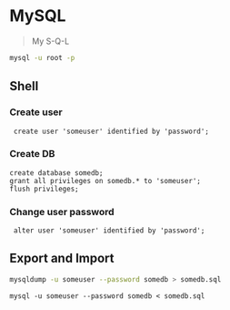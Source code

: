 # MySQL

>   My S-Q-L

```sh
mysql -u root -p
```



## Shell

### Create user

```mysql
 create user 'someuser' identified by 'password';
```

### Create DB

```mysql
create database somedb;
grant all privileges on somedb.* to 'someuser';
flush privileges;
```

### Change user password

```mysql
 alter user 'someuser' identified by 'password';
```

## Export and Import

```sh
mysqldump -u someuser --password somedb > somedb.sql
```

```
mysql -u someuser --password somedb < somedb.sql
```

